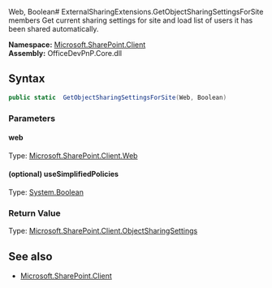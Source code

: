 Web, Boolean# ExternalSharingExtensions.GetObjectSharingSettingsForSite members
Get current sharing settings for site and load list of users it has been shared automatically.  

**Namespace:** [Microsoft.SharePoint.Client](Microsoft.SharePoint.Client.md)  
**Assembly:** OfficeDevPnP.Core.dll  
## Syntax
```C#
public static  GetObjectSharingSettingsForSite(Web, Boolean)
```
### Parameters
#### web
Type: [Microsoft.SharePoint.Client.Web](Microsoft.SharePoint.Client.Web.md) 
#### 
#### (optional) useSimplifiedPolicies
Type: [System.Boolean](System.Boolean.md) 
#### 
### Return Value
Type: [Microsoft.SharePoint.Client.ObjectSharingSettings](Microsoft.SharePoint.Client.ObjectSharingSettings.md)
## See also
- [Microsoft.SharePoint.Client](Microsoft.SharePoint.Client.md)
